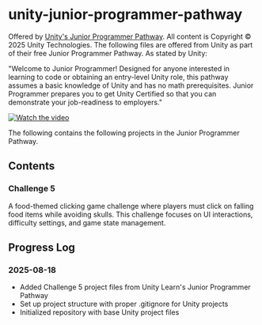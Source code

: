 # unity-junior-programmer-pathway

Offered by [Unity's Junior Programmer Pathway](https://learn.unity.com/pathway/junior-programmer). All content is Copyright © 2025 Unity Technologies. The following files are offered from Unity as part of their free Junior Programmer Pathway. As stated by Unity:

"Welcome to Junior Programmer! Designed for anyone interested in learning to code or obtaining an entry-level Unity role, this pathway assumes a basic knowledge of Unity and has no math prerequisites. Junior Programmer prepares you to get Unity Certified so that you can demonstrate your job-readiness to employers."

[![Watch the video](https://img.youtube.com/vi/IKXY7uTB_Fs/hqdefault.jpg)](https://www.youtube.com/watch?v=IKXY7uTB_Fs "Play on YouTube")

The following contains the following projects in the Junior Programmer Pathway.

## Contents

### Challenge 5
A food-themed clicking game challenge where players must click on falling food items while avoiding skulls. This challenge focuses on UI interactions, difficulty settings, and game state management.

## Progress Log

### 2025-08-18
- Added Challenge 5 project files from Unity Learn's Junior Programmer Pathway
- Set up project structure with proper .gitignore for Unity projects
- Initialized repository with base Unity project files
